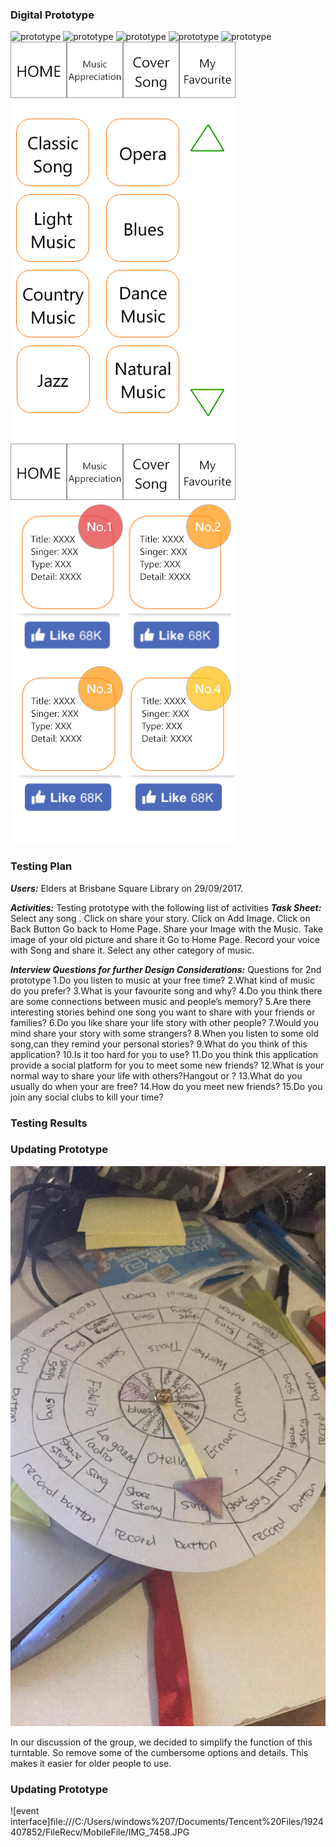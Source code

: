 ### Digital Prototype ###
![prototype](https://github.com/deco3500-2017/Genius/blob/master/DigitalPrototype/Android%20Mobile%20%E2%80%93%201.png)
![prototype](https://github.com/deco3500-2017/Genius/blob/master/DigitalPrototype/Android%20Mobile%20%E2%80%93%202.png)
![prototype](https://github.com/deco3500-2017/Genius/blob/master/DigitalPrototype/Android%20Mobile%20%E2%80%93%203.png)
![prototype](https://github.com/deco3500-2017/Genius/blob/master/DigitalPrototype/Android%20Mobile%20%E2%80%93%204.png)
![prototype](https://github.com/deco3500-2017/Genius/blob/master/DigitalPrototype/Android%20Mobile%20%E2%80%93%205.png)
![prototype](https://github.com/deco3500-2017/Genius/blob/master/DigitalPrototype/Home%20page.png)
![prototype](https://github.com/deco3500-2017/Genius/blob/master/DigitalPrototype/Second%20Page.png)




### Testing Plan ###
***Users:*** Elders at Brisbane Square Library on 29/09/2017.

***Activities:*** Testing prototype with the following list of activities
***Task Sheet:***
Select any song .
Click on share your story.
Click on Add Image.
Click on Back Button
Go back to Home Page.
Share your Image with the Music.
Take image of your old picture and share it
Go to Home Page.
Record your voice with Song and share it.
Select any other category of music.

***Interview Questions for further Design Considerations:***
Questions for 2nd prototype
1.Do you listen to music at your free time?
2.What kind of music do you prefer?
3.What is your favourite song and why?
4.Do you think there are some connections between music and people’s memory?
5.Are there interesting stories behind one song you want to share with your friends or families?
6.Do you like share your life story with other people?
7.Would you mind share your story with some strangers?
8.When you listen to some old song,can they remind your personal stories?
9.What do you think of this application?
10.Is it too hard for you to use?
11.Do you think this application provide a social platform for you to meet some new friends?
12.What is your normal way to share your life with others?Hangout or ?
13.What do you usually do when your are free?
14.How do you meet new friends?
15.Do you join any social clubs to kill your time?

### Testing Results ###

### Updating Prototype ###
![event interface](https://github.com/deco3500-2017/Genius/blob/master/DigitalPrototype/eventprototype.jpeg)

In our discussion of the group, we decided to simplify the function of this turntable. So remove some of the cumbersome options and details. This makes it easier for older people to use.
### Updating Prototype ###
![event interface]file:///C:/Users/windows%207/Documents/Tencent%20Files/1924407852/FileRecv/MobileFile/IMG_7458.JPG
